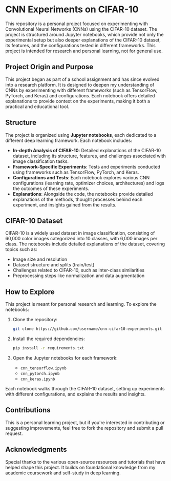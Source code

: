 # CNN Experiments on CIFAR-10

This repository is a personal project focused on experimenting with Convolutional Neural Networks (CNNs) using the CIFAR-10 dataset. The project is structured around Jupyter notebooks, which provide not only the experimental setup but also deeper explanations of the CIFAR-10 dataset, its features, and the configurations tested in different frameworks. This project is intended for research and personal learning, not for general use.

## Project Origin and Purpose

This project began as part of a school assignment and has since evolved into a research platform. It is designed to deepen my understanding of CNNs by experimenting with different frameworks (such as TensorFlow, PyTorch, and Keras) and configurations. Each notebook offers detailed explanations to provide context on the experiments, making it both a practical and educational tool.

## Structure

The project is organized using **Jupyter notebooks**, each dedicated to a different deep learning framework. Each notebook includes:

- **In-depth Analysis of CIFAR-10**: Detailed explanations of the CIFAR-10 dataset, including its structure, features, and challenges associated with image classification tasks.
- **Framework-Specific Experiments**: Tests and experiments conducted using frameworks such as TensorFlow, PyTorch, and Keras.
- **Configurations and Tests**: Each notebook explores various CNN configurations (learning rate, optimizer choices, architectures) and logs the outcomes of these experiments.
- **Explanations**: Alongside the code, the notebooks provide detailed explanations of the methods, thought processes behind each experiment, and insights gained from the results.

## CIFAR-10 Dataset

CIFAR-10 is a widely used dataset in image classification, consisting of 60,000 color images categorized into 10 classes, with 6,000 images per class. The notebooks include detailed explanations of the dataset, covering topics such as:

- Image size and resolution
- Dataset structure and splits (train/test)
- Challenges related to CIFAR-10, such as inter-class similarities
- Preprocessing steps like normalization and data augmentation

## How to Explore

This project is meant for personal research and learning. To explore the notebooks:

1. Clone the repository:
    ```bash
    git clone https://github.com/username/cnn-cifar10-experiments.git
    ```

2. Install the required dependencies:
    ```bash
    pip install -r requirements.txt
    ```

3. Open the Jupyter notebooks for each framework:
    - `cnn_tensorflow.ipynb`
    - `cnn_pytorch.ipynb`
    - `cnn_keras.ipynb`

Each notebook walks through the CIFAR-10 dataset, setting up experiments with different configurations, and explains the results and insights.

## Contributions

This is a personal learning project, but if you're interested in contributing or suggesting improvements, feel free to fork the repository and submit a pull request.

## Acknowledgments

Special thanks to the various open-source resources and tutorials that have helped shape this project. It builds on foundational knowledge from my academic coursework and self-study in deep learning.
